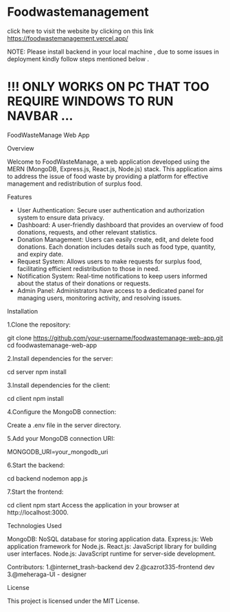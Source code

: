 # Foodwastemanagement


click here to visit the website by clicking on this link https://foodwastemanagement.vercel.app/

NOTE: Please install backend in your local machine , due to some issues in deployment kindly follow steps mentioned below .

# !!! ONLY WORKS ON PC THAT TOO REQUIRE WINDOWS TO RUN NAVBAR ...


FoodWasteManage Web App

Overview

Welcome to FoodWasteManage, a web application developed using the MERN (MongoDB, Express.js, React.js, Node.js) stack. This application aims to address the issue of food waste by providing a platform for effective management and redistribution of surplus food.

Features
* User Authentication: Secure user authentication and authorization system to ensure data privacy.
* Dashboard: A user-friendly dashboard that provides an overview of food donations, requests, and other relevant statistics.
* Donation Management: Users can easily create, edit, and delete food donations. Each donation includes details such as food type, quantity, and expiry date.
* Request System: Allows users to make requests for surplus food, facilitating efficient redistribution to those in need.
* Notification System: Real-time notifications to keep users informed about the status of their donations or requests.
* Admin Panel: Administrators have access to a dedicated panel for managing users, monitoring activity, and resolving issues.

Installation

1.Clone the repository:

git clone https://github.com/your-username/foodwastemanage-web-app.git
cd foodwastemanage-web-app

2.Install dependencies for the server:

cd server
npm install

3.Install dependencies for the client:

cd client
npm install

4.Configure the MongoDB connection:

Create a .env file in the server directory.

5.Add your MongoDB connection URI:

MONGODB_URI=your_mongodb_uri

6.Start the backend:

cd backend
nodemon app.js


7.Start the frontend:

cd client
npm start
Access the application in your browser at http://localhost:3000.

Technologies Used

MongoDB: NoSQL database for storing application data.
Express.js: Web application framework for Node.js.
React.js: JavaScript library for building user interfaces.
Node.js: JavaScript runtime for server-side development.

Contributors:
1.@internet_trash-backend dev
2.@cazrot335-frontend dev
3.@meheraga-UI - designer 

License

This project is licensed under the MIT License.
